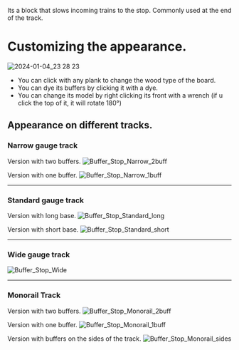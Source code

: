 Its a block that slows incoming trains to the stop. Commonly used at the end of the track.  
# Customizing the appearance.
![2024-01-04_23 28 23](https://github.com/StarFluxie/Images-archive/assets/140427286/f3c50661-da68-40cc-b67c-b66899ee63f5)

* You can click with any plank to change the wood type of the board.
* You can dye its buffers by clicking it with a dye.
* You can change its model by right clicking its front with a wrench (if u click the top of it, it will rotate 180°)

## Appearance on different tracks.

### Narrow gauge track
Version with two buffers.
![Buffer_Stop_Narrow_2buff](https://github.com/StarFluxie/Images-archive/assets/140427286/6cf56903-3517-4e77-acee-1cd09033d7f6)  

Version with one buffer.
![Buffer_Stop_Narrow_1buff](https://github.com/StarFluxie/Images-archive/assets/140427286/a6101afe-69ba-4115-ae8f-3e34dbff724f)
***

### Standard gauge track
Version with long base.
![Buffer_Stop_Standard_long](https://github.com/StarFluxie/Images-archive/assets/140427286/cdd98391-7f66-4fbd-ae57-83643757af9f)  

Version with short base.
![Buffer_Stop_Standard_short](https://github.com/StarFluxie/Images-archive/assets/140427286/46a137a0-103a-4a56-b60b-14722f9d8c16)
***

### Wide gauge track
![Buffer_Stop_Wide](https://github.com/StarFluxie/Images-archive/assets/140427286/9c93ec9e-4b94-4129-83fd-cd6d4fd46f8d)

***
### Monorail Track
Version with two buffers.
![Buffer_Stop_Monorail_2buff](https://github.com/StarFluxie/Images-archive/assets/140427286/e3a3b728-e394-460c-8510-12ba0bff9c17) 
 
Version with one buffer.
![Buffer_Stop_Monorail_1buff](https://github.com/StarFluxie/Images-archive/assets/140427286/e1d679cb-b6ed-4eab-9078-09850a6b8b5e)  

Version with buffers on the sides of the track.
![Buffer_Stop_Monorail_sides](https://github.com/StarFluxie/Images-archive/assets/140427286/257919e4-47b2-4c2f-bf4c-2a7c59dc62f2)




